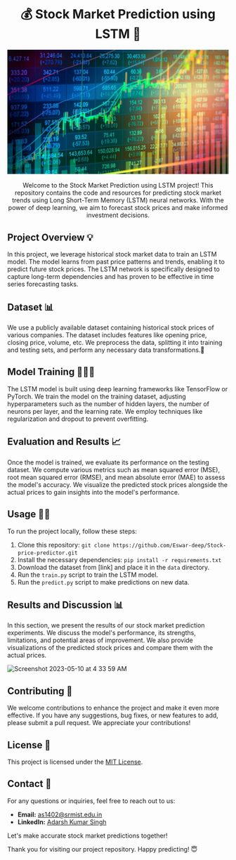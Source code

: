 <h1 align="center">💰 Stock Market Prediction using LSTM 💸</h1>

<p align="center">
  <img src="Stock market.jpeg" alt="Stock Market Prediction" />
</p>

<p align="center">
  Welcome to the Stock Market Prediction using LSTM project! This repository contains the code and resources for predicting stock market trends using Long Short-Term Memory (LSTM) neural networks. With the power of deep learning, we aim to forecast stock prices and make informed investment decisions.
</p>

## Project Overview 💡
In this project, we leverage historical stock market data to train an LSTM model. The model learns from past price patterns and trends, enabling it to predict future stock prices. The LSTM network is specifically designed to capture long-term dependencies and has proven to be effective in time series forecasting tasks.

## Dataset 📊
We use a publicly available dataset containing historical stock prices of various companies. The dataset includes features like opening price, closing price, volume, etc. We preprocess the data, splitting it into training and testing sets, and perform any necessary data transformations.🫡

## Model Training 🧑🏻‍💻
The LSTM model is built using deep learning frameworks like TensorFlow or PyTorch. We train the model on the training dataset, adjusting hyperparameters such as the number of hidden layers, the number of neurons per layer, and the learning rate. We employ techniques like regularization and dropout to prevent overfitting.

## Evaluation and Results 📈
Once the model is trained, we evaluate its performance on the testing dataset. We compute various metrics such as mean squared error (MSE), root mean squared error (RMSE), and mean absolute error (MAE) to assess the model's accuracy. We visualize the predicted stock prices alongside the actual prices to gain insights into the model's performance.

## Usage 💪🏻
To run the project locally, follow these steps:
1. Clone this repository: `git clone https://github.com/Eswar-deep/Stock-price-predictor.git`
2. Install the necessary dependencies: `pip install -r requirements.txt`
3. Download the dataset from [link] and place it in the `data` directory.
4. Run the `train.py` script to train the LSTM model.
5. Run the `predict.py` script to make predictions on new data.

## Results and Discussion 📊
In this section, we present the results of our stock market prediction experiments. We discuss the model's performance, its strengths, limitations, and potential areas of improvement. We also provide visualizations of the predicted stock prices and compare them with the actual prices.

<img width="1028" alt="Screenshot 2023-05-10 at 4 33 59 AM" src="https://github.com/034adarsh/Stock-Price-Prediction-Using-LSTM/assets/95336274/2590dc7b-29bb-45ae-b0a2-1bf869db0125">

## Contributing 🤝
We welcome contributions to enhance the project and make it even more effective. If you have any suggestions, bug fixes, or new features to add, please submit a pull request. We appreciate your contributions!

## License 🔐
This project is licensed under the [MIT License](LICENSE).

## Contact 📩
For any questions or inquiries, feel free to reach out to us:
- **Email:** as1402@srmist.edu.in
- **LinkedIn:** [Adarsh Kumar Singh](https://www.linkedin.com/in/adarsh-kumar-singh-3aa172201/)

Let's make accurate stock market predictions together!

Thank you for visiting our project repository. Happy predicting! 😇
